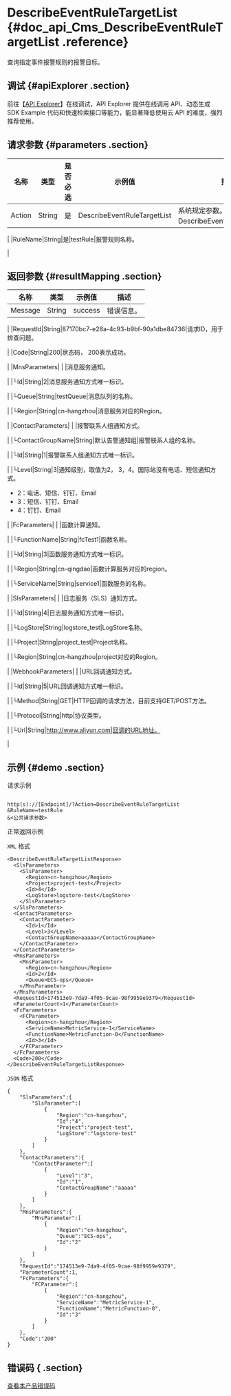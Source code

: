 # DescribeEventRuleTargetList {#doc_api_Cms_DescribeEventRuleTargetList .reference}

查询指定事件报警规则的报警目标。

## 调试 {#apiExplorer .section}

前往【[API Explorer](https://api.aliyun.com/#product=Cms&api=DescribeEventRuleTargetList)】在线调试，API Explorer 提供在线调用 API、动态生成 SDK Example 代码和快速检索接口等能力，能显著降低使用云 API 的难度，强烈推荐使用。

## 请求参数 {#parameters .section}

|名称|类型|是否必选|示例值|描述|
|--|--|----|---|--|
|Action|String|是|DescribeEventRuleTargetList|系统规定参数。取值：DescribeEventRuleTargetList。

 |
|RuleName|String|是|testRule|报警规则名称。

 |

## 返回参数 {#resultMapping .section}

|名称|类型|示例值|描述|
|--|--|---|--|
|Message|String|success|错误信息。

 |
|RequestId|String|87170bc7-e28a-4c93-b9bf-90a1dbe84736|请求ID，用于排查问题。

 |
|Code|String|200|状态码， 200表示成功。

 |
|MnsParameters| | |消息服务通知。

 |
|└Id|String|2|消息服务通知方式唯一标识。

 |
|└Queue|String|testQueue|消息队列的名称。

 |
|└Region|String|cn-hangzhou|消息服务对应的Region。

 |
|ContactParameters| | |报警联系人组通知方式。

 |
|└ContactGroupName|String|默认告警通知组|报警联系人组的名称。

 |
|└Id|String|1|报警联系人组通知方式唯一标识。

 |
|└Level|String|3|通知级别，取值为2， 3，4。国际站没有电话、短信通知方式。

 -   2：电话、短信、钉钉、Email
-   3：短信、钉钉、Email
-   4：钉钉、Email

 |
|FcParameters| | |函数计算通知。

 |
|└FunctionName|String|fcTest1|函数名称。

 |
|└Id|String|3|函数服务通知方式唯一标识。

 |
|└Region|String|cn-qingdao|函数计算服务对应的region。

 |
|└ServiceName|String|service1|函数服务的名称。

 |
|SlsParameters| | |日志服务（SLS）通知方式。

 |
|└Id|String|4|日志服务通知方式唯一标识。

 |
|└LogStore|String|logstore\_test|LogStore名称。

 |
|└Project|String|project\_test|Project名称。

 |
|└Region|String|cn-hangzhou|project对应的Region。

 |
|WebhookParameters| | |URL回调通知方式。

 |
|└Id|String|5|URL回调通知方式唯一标识。

 |
|└Method|String|GET|HTTP回调的请求方法，目前支持GET/POST方法。

 |
|└Protocol|String|http|协议类型。

 |
|└Url|String|http://www.aliyun.com|回调的URL地址。

 |

## 示例 {#demo .section}

请求示例

``` {#request_demo}

http(s)://[Endpoint]/?Action=DescribeEventRuleTargetList
&RuleName=testRule
&<公共请求参数>

```

正常返回示例

`XML` 格式

``` {#xml_return_success_demo}
<DescribeEventRuleTargetListResponse>
  <SlsParameters>
    <SlsParameter>
      <Region>cn-hangzhou</Region>
      <Project>project-test</Project>
      <Id>4</Id>
      <LogStore>logstore-test</LogStore>
    </SlsParameter>
  </SlsParameters>
  <ContactParameters>
    <ContactParameter>
      <Id>1</Id>
      <Level>3</Level>
      <ContactGroupName>aaaaa</ContactGroupName>
    </ContactParameter>
  </ContactParameters>
  <MnsParameters>
    <MnsParameter>
      <Region>cn-hangzhou</Region>
      <Id>2</Id>
      <Queue>ECS-ops</Queue>
    </MnsParameter>
  </MnsParameters>
  <RequestId>174513e9-7da9-4f05-9cae-98f9959e9379</RequestId>
  <ParameterCount>1</ParameterCount>
  <FcParameters>
    <FCParameter>
      <Region>cn-hangzhou</Region>
      <ServiceName>MetricService-1</ServiceName>
      <FunctionName>MetricFunction-0</FunctionName>
      <Id>3</Id>
    </FCParameter>
  </FcParameters>
  <Code>200</Code>
</DescribeEventRuleTargetListResponse>

```

`JSON` 格式

``` {#json_return_success_demo}
{
	"SlsParameters":{
		"SlsParameter":[
			{
				"Region":"cn-hangzhou",
				"Id":"4",
				"Project":"project-test",
				"LogStore":"logstore-test"
			}
		]
	},
	"ContactParameters":{
		"ContactParameter":[
			{
				"Level":"3",
				"Id":"1",
				"ContactGroupName":"aaaaa"
			}
		]
	},
	"MnsParameters":{
		"MnsParameter":[
			{
				"Region":"cn-hangzhou",
				"Queue":"ECS-ops",
				"Id":"2"
			}
		]
	},
	"RequestId":"174513e9-7da9-4f05-9cae-98f9959e9379",
	"ParameterCount":1,
	"FcParameters":{
		"FCParameter":[
			{
				"Region":"cn-hangzhou",
				"ServiceName":"MetricService-1",
				"FunctionName":"MetricFunction-0",
				"Id":"3"
			}
		]
	},
	"Code":"200"
}
```

## 错误码 { .section}

[查看本产品错误码](https://error-center.aliyun.com/status/product/Cms)

